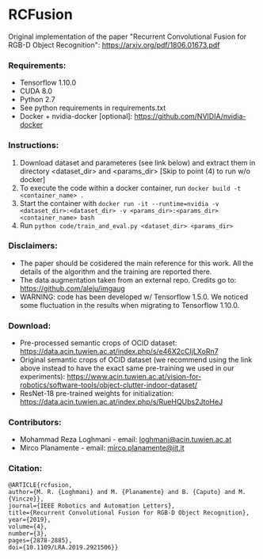 # RCFusion
Original implementation of the paper "Recurrent Convolutional Fusion for RGB-D Object Recognition": https://arxiv.org/pdf/1806.01673.pdf

### Requirements:
* Tensorflow 1.10.0
* CUDA 8.0
* Python 2.7
* See python requirements in requirements.txt
* Docker + nvidia-docker [optional]: https://github.com/NVIDIA/nvidia-docker

### Instructions:
1. Download dataset and parameteres (see link below) and extract them in directory <dataset_dir> and <params_dir>
[Skip to point (4) to run w/o docker]
2. To execute the code within a docker container, run ```docker build -t <container_name> .```
3. Start the container with ```docker run -it --runtime=nvidia -v <dataset_dir>:<dataset_dir> -v <params_dir>:<params_dir> <container_name> bash```
4. Run ```python code/train_and_eval.py <dataset_dir> <params_dir>```

### Disclaimers:
* The paper should be cosidered the main reference for this work. All the details of the algorithm and the training are reported there.
* The data augmentation taken from an external repo. Credits go to: https://github.com/aleju/imgaug
* WARNING: code has been developed w/ Tensorflow 1.5.0. We noticed some fluctuation in the results when migrating to Tensorflow 1.10.0. 

### Download:
* Pre-processed semantic crops of OCID dataset: https://data.acin.tuwien.ac.at/index.php/s/e46X2cCIjLXoRn7
* Original semantic crops of OCID dataset (we recommend using the link above instead to have the exact same pre-training we used in our experiments): https://www.acin.tuwien.ac.at/vision-for-robotics/software-tools/object-clutter-indoor-dataset/
* ResNet-18 pre-trained weights for initialization: https://data.acin.tuwien.ac.at/index.php/s/RueHQUbs2JtoHeJ

### Contributors:
* Mohammad Reza Loghmani - email: loghmani@acin.tuwien.ac.at
* Mirco Planamente - email: mirco.planamente@iit.it

### Citation:
```
@ARTICLE{rcfusion, 
author={M. R. {Loghmani} and M. {Planamente} and B. {Caputo} and M. {Vincze}}, 
journal={IEEE Robotics and Automation Letters}, 
title={Recurrent Convolutional Fusion for RGB-D Object Recognition}, 
year={2019}, 
volume={4}, 
number={3}, 
pages={2878-2885}, 
doi={10.1109/LRA.2019.2921506}}
```
